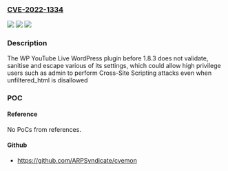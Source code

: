 ### [CVE-2022-1334](https://cve.mitre.org/cgi-bin/cvename.cgi?name=CVE-2022-1334)
![](https://img.shields.io/static/v1?label=Product&message=WP%20YouTube%20Live&color=blue)
![](https://img.shields.io/static/v1?label=Version&message=1.8.3%3C%201.8.3%20&color=brighgreen)
![](https://img.shields.io/static/v1?label=Vulnerability&message=CWE-79%20Cross-site%20Scripting%20(XSS)&color=brighgreen)

### Description

The WP YouTube Live WordPress plugin before 1.8.3 does not validate, sanitise and escape various of its settings, which could allow high privilege users such as admin to perform Cross-Site Scripting attacks even when unfiltered_html is disallowed

### POC

#### Reference
No PoCs from references.

#### Github
- https://github.com/ARPSyndicate/cvemon

